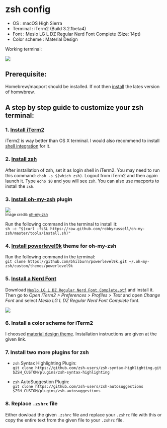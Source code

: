 # zsh config
+ OS           : macOS High Sierra
+ Terminal     : iTerm2 (Build 3.2.1beta4)
+ Font         : Meslo LG L DZ Regular Nerd Font Complete (Size: 14pt)
+ Color scheme : Material Design

Working terminal:

![](https://github.com/haccks/zsh-config/blob/master/images/terminal.gif?raw=true)

## Prerequisite:
Homebrew/macport should be installed. If not then [install](https://www.howtogeek.com/211541/homebrew-for-os-x-easily-installs-desktop-apps-and-terminal-utilities/) the lates version of homwbrew.

## A step by step guide to customize your zsh terminal:

### 1. [Install iTerm2](https://www.iterm2.com/)

iTerm2 is way better than OS X terminal. I would also recommend to install [shell integration](https://www.iterm2.com/documentation-shell-integration.html) for it.

### 2. [Install zsh](https://rick.cogley.info/post/use-homebrew-zsh-instead-of-the-osx-default/)

After installation of zsh, set it as login shell in iTerm2. You may need to run this command: `chsh -s $(which zsh)`. Logout from iTerm2 and then again launch it.
Type `echo $0` and you will see `zsh`. You can also use macports to install the `zsh`.

### 3. [Install oh-my-zsh](https://ohmyz.sh/) plugin

![](https://camo.githubusercontent.com/5c385f15f3eaedb72cfcfbbaf75355b700ac0757/68747470733a2f2f73332e616d617a6f6e6177732e636f6d2f6f686d797a73682f6f682d6d792d7a73682d6c6f676f2e706e67)  
<sub>Image credit: [oh-my-zsh](https://ohmyz.sh/)</sub>

Run the following command in the terminal to install it:  
`sh -c "$(curl -fsSL https://raw.github.com/robbyrussell/oh-my-zsh/master/tools/install.sh)"`

### 4. [Install powerlevel9k](https://github.com/bhilburn/powerlevel9k) theme for oh-my-zsh

Run the following command in the terminal:  
`git clone https://github.com/bhilburn/powerlevel9k.git ~/.oh-my-zsh/custom/themes/powerlevel9k`

### 5. [Install a Nerd Font](https://github.com/ryanoasis/nerd-fonts)

Download [`Meslo LG L DZ Regular Nerd Font Complete.otf`](https://github.com/ryanoasis/nerd-fonts/blob/master/patched-fonts/Meslo/L-DZ/complete/Meslo%20LG%20L%20DZ%20Regular%20Nerd%20Font%20Complete.otf) and install it. Then go to *Open ITerm2 > Preferences > Profiles > Text* and open *Change Font* 
and select *Meslo LG L DZ Regular Nerd Font Complete* font.

![](https://github.com/haccks/zsh-config/blob/master/images/font.png)

### 6. Install a color scheme for iTerm2 

I choosed [material design theme](https://github.com/MartinSeeler/iterm2-material-design). Installation instructions are given at the given link.

### 7. Install two more plugins for zsh

+ `zsh` Syntax Highlighting Plugin:   
    `git clone https://github.com/zsh-users/zsh-syntax-highlighting.git $ZSH_CUSTOM/plugins/zsh-syntax-highlighting`

+ `zsh` AutoSuggestion Plugin:  
	`git clone https://github.com/zsh-users/zsh-autosuggestions $ZSH_CUSTOM/plugins/zsh-autosuggestions`

### 8. Replace `.zshrc` file 

Either dowload the given `.zshrc` file and replace your `.zshrc` file with this or copy the entire text from the given file to your `.zshrc` file.







